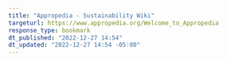```yaml
---
title: "Appropedia - Sustainability Wiki"
targeturl: https://www.appropedia.org/Welcome_to_Appropedia 
response_type: bookmark
dt_published: "2022-12-27 14:54"
dt_updated: "2022-12-27 14:54 -05:00"
---
```

